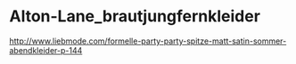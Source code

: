 Alton-Lane_brautjungfernkleider
===============================

http://www.liebmode.com/formelle-party-party-spitze-matt-satin-sommer-abendkleider-p-144

